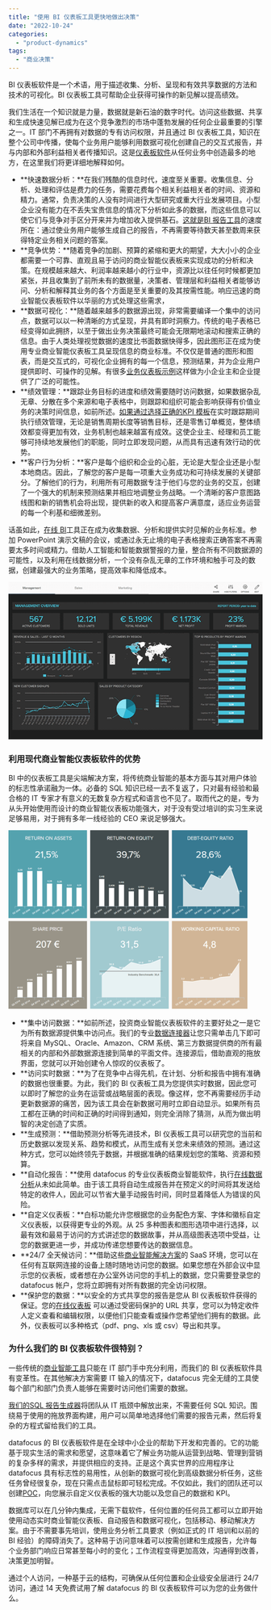 ```yaml
---
title: "使用 BI 仪表板工具更快地做出决策"
date: "2022-10-24"
categories: 
  - "product-dynamics"
tags: 
  - "商业决策"
---
```


BI 仪表板软件是一个术语，用于描述收集、分析、呈现和有效共享数据的方法和技术的可视化。BI 仪表板工具可帮助企业获得可操作的新见解以提高绩效。

我们生活在一个知识就是力量，数据就是新石油的数字时代。访问这些数据、共享和生成快速见解已成为在这个竞争激烈的市场中蓬勃发展的任何企业最重要的引擎之一。IT 部门不再拥有对数据的专有访问权限，并且通过 BI 仪表板工具，知识在整个公司中传播，使每个业务用户能够利用数据可视化创建自己的交互式报告，并与内部和外部利益相关者传播知识。这是[仪表板软件](https://www.datafocus.ai/infos/best-dashboard-software-features)从任何业务中创造最多的地方，在这里我们将更详细地解释如何。

- **快速数据分析：**在我们残酷的信息时代，速度至关重要。收集信息、分析、处理和评估是费力的任务，需要花费每个相关利益相关者的时间、资源和精力。通常，负责决策的人没有时间进行大型研究或重大行业发展项目。小型企业没有能力在不丢失宝贵信息的情况下分析如此多的数据，而这些信息可以使它们与竞争对手区分开来并为增加收入提供基石。[这就是BI 报告工具](https://www.datafocus.ai/infos/bi-reporting)的速度所在：通过使业务用户能够生成自己的报告，不再需要等待数天甚至数周来获得特定业务相关问题的答案。
- **竞争优势：**随着竞争的加剧、预算的紧缩和更大的期望，大大小小的企业都需要一个可靠、直观且易于访问的商业智能仪表板来实现成功的分析和决策。在规模越来越大、利润率越来越小的行业中，资源比以往任何时候都更加紧张，并且收集到了前所未有的数据量，决策者、管理层和利益相关者能够访问、分析和解释其业务的各个方面是至关重要的及其按需性能。响应迅速的商业智能仪表板软件以华丽的方式处理这些需求，
- **数据可视化：**随着越来越多的数据源出现，非常需要编译一个集中的访问点，数据可以以一种清晰的方式呈现，并具有即时洞察力。传统的电子表格已经变得如此拥挤，以至于做出业务决策最终可能会无限期地滚动和搜索正确的信息。由于人类处理视觉数据的速度比书面数据快得多，因此图形正在成为使用专业商业智能仪表板工具呈现信息的商业标准。不仅仅是普通的图形和图表，而是交互式的，可视化企业拥有的每一个信息，预测结果，并为企业用户提供即时、可操作的见解。有很多[业务仪表板示例](https://www.datafocus.ai/infos/dashboard-examples-and-templates)这样做为小企业主和企业提供了广泛的可能性。
- **绩效管理：**跟踪业务目标的进度和绩效需要随时访问数据，如果数据杂乱无章、分散在多个来源和电子表格中，则跟踪和组织可能会影响获得有价值业务的决策时间信息，如前所述。[如果通过选择正确的KPI 模板](https://www.datafocus.ai/infos/kpi-examples-and-templates)在实时跟踪期间执行绩效管理，无论是销售周期长度等销售目标，还是零售订单概览，整体绩效都变得更加有效，业务机制也越来越富有成效。这使企业主、经理和员工能够可持续地发展他们的职能，同时立即发现问题，从而具有迅速有效行动的优势。
- **客户行为分析：**客户是每个组织和企业的心脏，无论是大型企业还是小型本地商店。因此，了解您的客户是每一项重大业务成功和可持续发展的关键部分。了解他们的行为，利用所有可用数据专注于他们与您的业务的交互，创建了一个强大的机制来预测结果并相应地调整业务战略。一个清晰的客户意图路线图和新的销售机会将出现，提供新的收入和提高客户满意度，适应业务运营的每一个利基和细微差别。

话虽如此，[在线 BI](https://www.datafocus.ai/infos/online-bi-tools)工具正在成为收集数据、分析和提供实时见解的业务标准。参加 PowerPoint 演示文稿的会议，或通过永无止境的电子表格搜索正确答案不再需要太多时间或精力。借助人工智能和智能数据警报的力量，整合所有不同数据源的可能性，以及利用在线数据分析，一个没有杂乱无章的工作环境和触手可及的数据，创建最强大的业务策略，提高效率和降低成本。

![](images/1666593140-word-image.png)

### 利用现代商业智能仪表板软件的优势

BI 中的仪表板工具是尖端解决方案，将传统商业智能的基本方面与其对用户体验的标志性承诺融为一体。必备的 SQL 知识已经一去不复返了，只对最有经验和最合格的 IT 专家才有意义的无数复杂方程式和语言也不见了​​。取而代之的是，专为从头开始使用而设计的商业智能仪表板功能强大，对于没有受过培训的实习生来说足够易用，对于拥有多年一线经验的 CEO 来说足够强大。

![blob.png](images/1666593141-blob-png.png)

- **集中访问数据：**如前所述，投资商业智能仪表板软件的主要好处之一是它为所有数据源提供集中访问点。我们的专业[数据连接器](https://www.datafocus.ai/infos/data-connectors)让您只需单击几下即可将来自 MySQL、Oracle、Amazon、CRM 系统、第三方数据提供商的所有最相关的内部和外部数据源连接到简单的平面文件。连接源后，借助直观的拖放界面，您就可以开始创建令人惊叹的仪表板了。
- **访问实时数据：**为了在竞争中占得先机，在计划、分析和报告中拥有准确的数据也很重要。为此，我们的 BI 仪表板工具为您提供实时数据，因此您可以即时了解您的业务在运营或战略层面的表现。像这样，您不再需要经历手动更新数据源的痛苦，因为该工具会在新数据可用时立即自动显示。如果所有员工都在正确的时间和正确的时间得到通知，则完全消除了猜测，从而为做出明智的决定创造了实质。
- **生成预测：**借助预测分析等先进技术，BI 仪表板工具可以研究您的当前和历史数据以发现关系、趋势和模式，从而生成有关您未来绩效的预测。通过这种方式，您可以始终领先于数据，并根据准确的结果规划您的策略、资源和预算。
- **自动化报告：**使用 datafocus 的专业仪表板商业智能软件，执行[在线数据分析](https://www.datafocus.ai/infos/data-analysis-tools)从未如此简单。由于该工具将自动生成报告并在预定义的时间将其发送给特定的收件人，因此可以节省大量手动报告时间，同时显着降低人为错误的风险。
- **自定义仪表板：**白标功能允许您根据您的业务配色方案、字体和徽标自定义仪表板，以获得更专业的外观。从 25 多种图表和图形选项中进行选择，以最有效和最易于访问的方式讲述您的数据故事，并从高级图表选项中受益，让您的数据更进一步，并成功传递您想要传达的数据信息。
- **24/7 全天候访问：**借助这些[商业智能解决方案](https://www.datafocus.ai/infos/business-intelligence-bi-solutions)的 SaaS 环境，您可以在任何有互联网连接的设备上随时随地访问您的数据。如果您想在外部会议中显示您的仪表板，或者想在办公室外访问您的手机上的数据，您只需要登录您的 datafocus 帐户，您将立即拥有对所有数据的完全访问权限。
- **保护您的数据：**以安全的方式共享您的报告是您从 BI 仪表板软件获得的保证。您的[在线仪表板](https://www.datafocus.ai/infos/online-dashboard) 可以通过受密码保护的 URL 共享，您可以为特定收件人定义查看和编辑权限，以便他们只能查看或操作您希望他们拥有的数据。此外，仪表板可以多种格式（pdf、png、xls 或 csv）导出和共享。

### 为什么我们的 BI 仪表板软件很特别？

一些传统的[商业智能工具](https://www.datafocus.ai/infos/best-bi-tools-software-review-list)只能在 IT 部门手中充分利用，而我们的 BI 仪表板软件具有变革性。在其他解决方案需要 IT 输入的情况下，datafocus 完全无缝的工具使每个部门和部门负责人能够在需要时访问他们需要的数据。

[我们的SQL 报告生成器](https://www.datafocus.ai/infos/sql-report-builder)将团队从 IT 瓶颈中解放出来，不需要任何 SQL 知识。围绕易于使用的拖放界面构建，用户可以简单地选择他们需要的报告元素，然后将复杂的方程式留给我们的工具。

datafocus 的 BI 仪表板软件是在全球中小企业的帮助下开发和完善的。它的功能基于现实生活的需求和愿望，这意味着它了解业务功能从运营到战略、管理到营销的复杂多样的需求，并提供相应的支持。正是这个真实世界的应用程序让 datafocus 具有标志性的易用性，从创新的数据可视化到高级数据分析任务，这些任务曾经很复杂，现在只需点击鼠标即可轻松完成。不仅如此，我们的团队还可以创建[POC](https://www.datafocus.ai/infos/poc-datafocus)，向您展示自定义仪表板的强大功能以及您自己的数据和 KPI。

数据库可以在几分钟内集成，无需下载软件，任何位置的任何员工都可以立即开始使用动态实时商业智能仪表板、自动报告和数据可视化，包括移动、移动解决方案。由于不需要事先培训，使用业务分析工具要求（例如正式的 IT 培训和以前的 BI 经验）的障碍消失了。这种易于访问意味着可以按需创建和生成报告，允许每个业务部门响应日常甚至每小时的变化；工作流程变得更加高效，沟通得到改善，决策更加明智。

通过个人访问，一种基于云的结构，可确保从任何位置和企业级安全层进行 24/7 访问，通过 14 天免费试用了解 datafocus 的 BI 仪表板软件可以为您的业务做什么。
